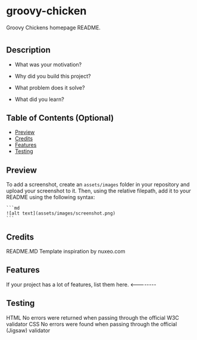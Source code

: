 # groovy-chicken
Groovy Chickens homepage README.

# <Groovy Chicken>

## Description

- What was your motivation?
  
- Why did you build this project? 
  
- What problem does it solve?
  
- What did you learn?

## Table of Contents (Optional)
  
- [Preview](#preview)
- [Credits](#credits)
- [Features](#features)
- [Testing](#testing)

## Preview 



To add a screenshot, create an `assets/images` folder in your repository and upload your screenshot to it. Then, using the relative filepath, add it to your README using the following syntax:

    ```md
    ![alt text](assets/images/screenshot.png)
    ```

## Credits
README.MD Template inspiration by nuxeo.com


## Features

If your project has a lot of features, list them here. <--------

## Testing


HTML
No errors were returned when passing through the official W3C validator
CSS
No errors were found when passing through the official (Jigsaw) validator